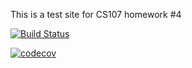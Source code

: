 This is a test site for CS107 homework #4

[![Build Status](https://travis-ci.org/mecunha/cs107test.svg?branch=master)](https://travis-ci.org/mecunha/cs107test)

[![codecov](https://codecov.io/gh/mecunha/cs107test/branch/master/graph/badge.svg?token=Ejz8rEvSDq)](undefined)
